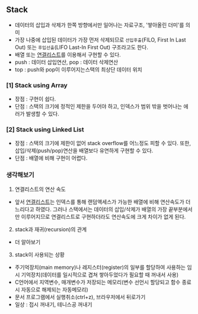 ## Stack
- 데이터의 삽입과 삭제가 한쪽 방향에서만 일어나는 자료구조, '쌓아올린 더미'를 의미
- 가장 나중에 삽입된 데이터가 가장 먼저 삭제되므로 `선입후출`(FILO, First In Last Out) 또는 `후입선출`(LIFO Last-In First Out) 구조라고도 한다.
- 배열 또는 [연결리스트](./../1_linked_list)를 이용해서 구현할 수 있다.
- push : 데이터 삽입연산, pop : 데이터 삭제연산
- top : push와 pop이 이루어지는스택의 최상단 데이터 위치

### [1] Stack using Array
- 장점 : 구현이 쉽다.
- 단점 : 스택의 크기에 정적인 제한을 두어야 하고, 인덱스가 범위 밖을 벗어나는 에러가 발생할 수 있다.

### [2] Stack using Linked List
- 장점 : 스택의 크기에 제한이 없어 stack overflow를 어느정도 피할 수 있다. 또한, 삽입/삭제(push/pop)연산을 배열보다 유연하게 구현할 수 있다.
- 단점 : 배열에 비해 구현이 어렵다.

### 생각해보기
1. 연결리스트의 연산 속도
- 앞서 [연결리스트](./../1_linked_list)는 인덱스를 통해 랜덤액세스가 가능한 배열에 비해 연산속도가 더 느리다고 하였다. 그러나 스택에서는 데이터의 삽입/삭제가 배열의 가장 끝부분에서만 이루어지므로 연결리스트로 구현하더라도 연산속도에 크게 차이가 없게 된다.
2. stack과 재귀(recursion)의 관계
- 더 알아보기
3. stack이 사용되는 상황
- 주기억장치(main memory)나 레지스터(register)의 일부를 할당하여 사용하는 임시 기억장치(데이터를 일시적으로 겹쳐 쌓아두었다가 필요할 때 꺼내서 사용)
- C언어에서 지역변수, 매개변수가 저장되는 메모리(변수 선언시 할당되고 함수 종료 시 자동으로 해제되는 자동메모리)
- 문서 프로그램에서 실행취소(ctrl+z), 브라우저에서 뒤로가기
- 일상 : 접시 꺼내기, 테니스공 꺼내기
